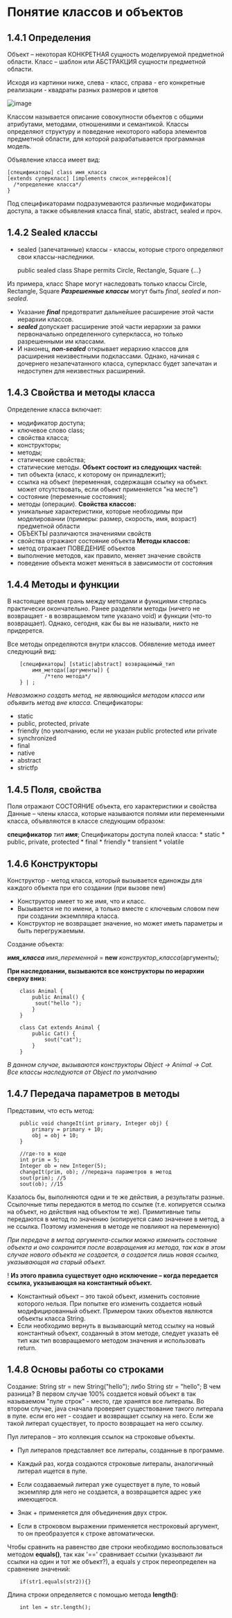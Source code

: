 # Понятие классов и объектов

## 1.4.1 Определения

Объект – некоторая КОНКРЕТНАЯ сущность моделируемой предметной области.
Класс – шаблон или АБСТРАКЦИЯ сущности предметной области.

Исходя из картинки ниже, слева - класс, справа - его конкретные реализации - квадраты разных размеров и цветов

![image](https://github.com/Jahimees/Java-Cheat-Sheet/assets/36009821/39f9a696-f5ad-4630-b6e8-689e21b2ad47)

Классом называется описание совокупности объектов с общими атрибутами, методами, отношениями и семантикой. Классы определяют структуру и поведение некоторого набора элементов предметной области, для которой разрабатывается программная модель.

Объявление класса имеет вид:

    [спецификаторы] class имя_класса
    [extends суперкласс] [implements список_интерфейсов]{
      /*определение класса*/
    }

Под спецификаторами подразумеваются различные модификаторы доступа, а также объявления класса final, static, abstract, sealed и проч.

## 1.4.2 Sealed классы

* sealed (запечатанные) классы - классы, которые строго определяют свои классы-наследники.

    public sealed class Shape
      permits Circle, Rectangle, Square {...}

Из примера, класс Shape могут наследовать только классы Circle, Rectangle, Square
**_Разрешенные классы_** могут быть _final_, _sealed_ и _non-sealed_.

* Указание **_final_** предотвратит дальнейшее расширение этой части иерархии классов.
* **_sealed_** допускает расширение этой части иерархии за рамки первоначально определенного суперкласса, но только разрешенными им классами.
* И наконец, **_non-sealed_** открывает иерархию классов для расширения неизвестными подклассами. Однако, начиная с дочернего незапечатанного класса, суперкласс будет запечатан и недоступен для неизвестных расширений.

## 1.4.3 Свойства и методы класса

Определение класса включает:
 * модификатор доступа;
 * ключевое слово class;
 * свойства класса;
 * конструкторы;
 * методы;
 * статические свойства;
 * статические методы.
**Объект состоит из следующих частей:**
 * тип объекта (класс, к которому он принадлежит);
 * ссылка на объект (переменная, содержащая ссылку на объект. может отсутствовать, если объект применяется "на месте")
 * состояние (переменные состояния);
 * методы (операции).
**Свойства классов:**
 * уникальные характеристики, которые необходимы при моделировании (примеры: размер, скорость, имя, возраст) предметной области
 * ОБЪЕКТЫ различаются значениями свойств
 * свойства отражают состояние объекта
**Методы классов:**
 * метод отражает ПОВЕДЕНИЕ объектов
 * выполнение методов, как правило, меняет значение свойств
 * поведение объекта может меняться в зависимости от состояния

## 1.4.4 Методы и функции

В настоящее время грань между методами и функциями стерлась практически окончательно. Ранее разделяли методы (ничего не возвращает - в возвращаемом типе указано void) и функции (что-то возвращает).
Однако, сегодня, как бы вы не называли, никто не придерется.

Все методы определяются внутри классов.
Обявление метода имеет следующий вид:

        [спецификаторы] [static|abstract] возвращаемый_тип
            имя_метода([аргументы]) {
                /*тело метода*/
        } | ;

_Невозможно создать метод, не являющийся методом класса или объявить метод вне класса._
Спецификаторы:
   * static
   * public, protected, private
   * friendly (по умолчанию, если не указан public protected или private
   * synchronized
   * final
   * native
   * abstract
   * strictfp

## 1.4.5 Поля, свойства

Поля отражают СОСТОЯНИЕ объекта, его характеристики и свойства
Данные – члены класса, которые называются полями или переменными класса, объявляются в классе следующим образом:

**cпецификатор** _тип_ **_имя_**;
Cпецификаторы доступа полей класса:
    * static 
    * public, private, protected 
    * final 
    * friendly 
    * transient 
    * volatile

## 1.4.6 Конструкторы

Конструктор - метод класса, который вызывается единожды для каждого объекта при его создании (при вызове new)
* Конструктор имеет то же имя, что и класс.
* Вызывается не по имени, а только вместе с ключевым словом new при
создании экземпляра класса.
* Конструктор не возвращает значение, но может иметь параметры и быть
перегружаемым.

Создание объекта:

**_имя_класса_** _имя_переменной_ = **new** _конструктор_класса_(аргументы);

**При наследовании, вызываются все конструкторы по иерархии сверху вниз:**

        class Animal {
            public Animal() {
             sout("hello ");
            }
        }

        class Cat extends Animal {
            public Cat() {
                sout("cat");
            }
        }

_В данном случае, вызываются конструкторы Object -> Animal -> Cat. Все классы наследуются от Object по умолчанию_

## 1.4.7 Передача параметров в методы

Представим, что есть метод:

        public void changeIt(int primary, Integer obj) {
            primary = primary + 10;
            obj = obj + 10;
        }

        //где-то в коде
        int prim = 5;
        Integer ob = new Integer(5);
        changeIt(prim, ob); //передача параметров в метод
        sout(prim); //5
        sout(ob); //15

Казалось бы, выполняются одни и те же действия, а результаты разные.
Ссылочные типы передаются в метод по ссылке (т.е. копируется ссылка на объект, но действия над объектом те же).
Примитивные типы передаются в метод по значению (копируется само значение в метод, а не ссылка. Поэтому изменения в методе не повлияют на переменную)

_При передаче в метод аргумента-ссылки можно изменить состояние объекта и оно сохранится после возвращения из метода, так как в этом случае нового объекта не создается, а создается лишь новая ссылка, указывающая на старый объект._

! **Из этого правила существует одно исключение – когда передается ссылка, указывающая на константный объект.**
 * Константный объект – это такой объект, изменить состояние которого нельзя. При попытке его изменить создается новый модифицированный объект. Примером таких объектов являются объекты класса String.
 * Если необходимо вернуть в вызывающий метод ссылку на новый константный объект, созданный в этом методе, следует указать её тип как тип возвращаемого методом значения и использовать return.

## 1.4.8 Основы работы со строками

Создание:
String str = new String("hello");
либо
String str = "hello";
В чем разница? 
В первом случае 100% создается новый объект в так называемом "пуле строк" - место, где хранятся все литералы.
Во втором случае, java сначала проверяет существование такого литерала в пуле. если его нет - создает и возвращает ссылку на него. Если же такой литерал существует, то просто возвращает на него ссылку.

Пул литералов – это коллекция ссылок на строковые объекты.
 * Пул литералов представляет все литералы, созданные в программе.
 * Каждый раз, когда создаются строковые литералы, аналогичный литерал ищется в пуле.
 * Если создаваемый литерал уже существует в пуле, то новый экземпляр для него не создается, а возвращается адрес уже имеющегося.

* Знак + применяется для объединения двух строк.
* Если в строковом выражении применяется нестроковый аргумент, то он преобразуется к строке автоматически.

Чтобы сравнить на равенство две строки необходимо воспользоваться методом **equals()**, так как '==' сравнивает ссылки (указывают ли ссылки на один и тот же объект?), а equals у строк переопределен на сравнение значений:

        if(str1.equals(str2)){}

Длина строки определяется с помощью метода **length()**:
        
        int len = str.length();
